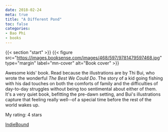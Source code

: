 ```yaml
---
date: 2018-02-24
meta: true
title: "A Different Pond"
toc: false
categories:
- Bao Phi
- books
---
```


{{< section "start" >}}
{{< figure src="https://images.booksense.com/images/468/597/9781479597468.jpg" type="margin" label="mn-cover" alt="Book cover" >}}

Awesome kids' book. Read because the illustrations are by Thi Bui, who wrote the wonderful _The Best We Could Do_. The story of a kid going fishing with his dad touches on both the comforts of family and the difficulties of day-to-day struggles without being too sentimental about either of them. It's a very quiet book, befitting the pre-dawn setting, and Bui's illustrations capture that feeling really well--of a special time before the rest of the world wakes up.

My rating: 4 stars  

[IndieBound](https://www.indiebound.org/book/9781479597468)
